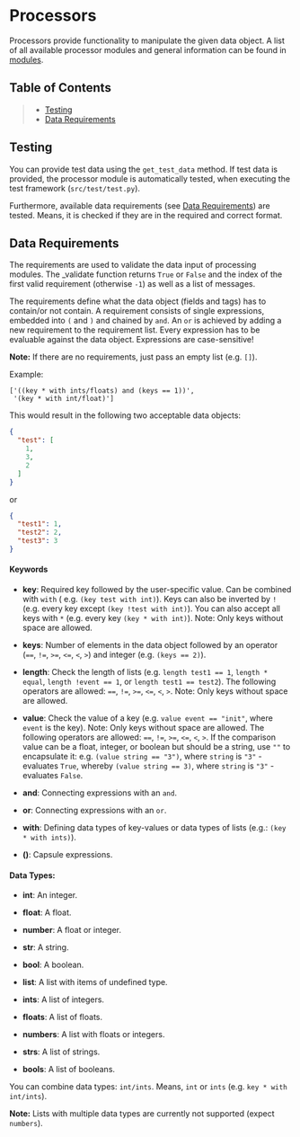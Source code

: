 # Processors

Processors provide functionality to manipulate the given data object.
A list of all available processor modules and general information can be found in [modules](/docs/MODULES.md).

## Table of Contents

> * [Testing](#testing)
> * [Data Requirements](#data-requirements)

## Testing

You can provide test data using the `get_test_data` method.
If test data is provided, the processor module is automatically tested,
when executing the test framework (`src/test/test.py`).

Furthermore, available data requirements (see [Data Requirements](#data-requirements)) are tested.
Means, it is checked if they are in the required and correct format.

## Data Requirements

The requirements are used to validate the data input of processing modules. The _validate function returns `True`
or `False` and the index of the first valid requirement (otherwise `-1`) as well as a list of messages.

The requirements define what the data object (fields and tags) has to contain/or not contain.
A requirement consists of single expressions, embedded into `(` and `)` and chained by `and`.
An `or` is achieved by adding a new requirement to the requirement list.
Every expression has to be evaluable against the data object. Expressions are case-sensitive!

**Note:** If there are no requirements, just pass an empty list (e.g. `[]`).

Example:

```
['((key * with ints/floats) and (keys == 1))',
 '(key * with int/float)']
```

This would result in the following two acceptable data objects:

```json
{
  "test": [
    1,
    3,
    2
  ]
}
```

or

```json
{
  "test1": 1,
  "test2": 2,
  "test3": 3
}
```

#### Keywords

- **key**: Required key followed by the user-specific value. Can be combined with `with` (
  e.g. `(key test with int)`). Keys can also be inverted by `!` (e.g. every key except `(key !test with int)`). You can
  also accept all keys with `*` (e.g. every key `(key * with int)`). Note: Only keys without space are allowed.
- **keys**: Number of elements in the data object followed by an operator (`==`, `!=`, `>=`, `<=`, `<`, `>`) and
  integer (e.g. `(keys == 2)`).
- **length**: Check the length of lists (e.g. `length test1 == 1`, `length * equal`, `length !event == 1`,
  or `length test1 == test2`).
  The following operators are allowed: `==`, `!=`, `>=`, `<=`, `<`, `>`. Note: Only keys without space are allowed.
- **value**: Check the value of a key (e.g. `value event == "init"`, where `event` is the key).
  Note: Only keys without space are allowed. The following operators are allowed: `==`, `!=`, `>=`, `<=`, `<`, `>`.
  If the comparison value can be a float, integer, or boolean but should be a string, use `""` to encapsulate it:
  e.g. `(value string == "3")`, where `string` is `"3"` - evaluates `True`,
  whereby `(value string == 3)`, where `string` is `"3"` - evaluates `False`.

- **and**: Connecting expressions with an `and`.
- **or**: Connecting expressions with an `or`.


- **with**: Defining data types of key-values or data types of lists (e.g.: `(key * with ints)`).


- **()**: Capsule expressions.

#### Data Types:

- **int**: An integer.
- **float**: A float.
- **number**: A float or integer.
- **str**: A string.
- **bool**: A boolean.


- **list**: A list with items of undefined type.
- **ints**: A list of integers.
- **floats**: A list of floats.
- **numbers**: A list with floats or integers.
- **strs**: A list of strings.
- **bools**: A list of booleans.

You can combine data types: `int/ints`. Means, `int` or `ints` (e.g. `key * with int/ints`).

**Note:** Lists with multiple data types are currently not supported (expect `numbers`).
